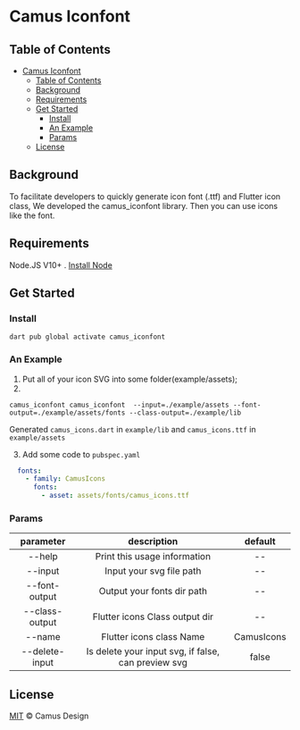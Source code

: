 # Camus Iconfont

## Table of Contents

- [Camus Iconfont](#camus-iconfont)
  - [Table of Contents](#table-of-contents)
  - [Background](#background)
  - [Requirements](#requirements)
  - [Get Started](#get-started)
    - [Install](#install)
    - [An Example](#an-example)
    - [Params](#params)
  - [License](#license)

## Background

To facilitate developers to quickly generate icon font (.ttf) and Flutter icon class, We developed the camus_iconfont library. Then you can use icons like the font.

## Requirements

Node.JS V10+ . [Install Node](https://nodejs.org/en/download/)

## Get Started

### Install

```shell
dart pub global activate camus_iconfont
```

### An Example

1. Put all of your icon SVG into some folder(example/assets);
2.

```shell
camus_iconfont camus_iconfont  --input=./example/assets --font-output=./example/assets/fonts --class-output=./example/lib
```

Generated `camus_icons.dart` in `example/lib` and `camus_icons.ttf` in `example/assets`

3. Add some code to `pubspec.yaml`

```yaml
  fonts:
    - family: CamusIcons
      fonts:
        - asset: assets/fonts/camus_icons.ttf
```

### Params

|  parameter   | description | default |
|  :----:  | :----:  | :----:  |
 --help   | Print this usage information  | -- |
 --input  | Input your svg file path | -- |
 --font-output   | Output your fonts dir path | -- |
 --class-output    | Flutter icons Class output dir | -- |
 --name    | Flutter icons class Name | CamusIcons |
 --delete-input  | Is delete your input svg, if false, can preview svg | false  |

## License

[MIT](LICENSE) © Camus Design
